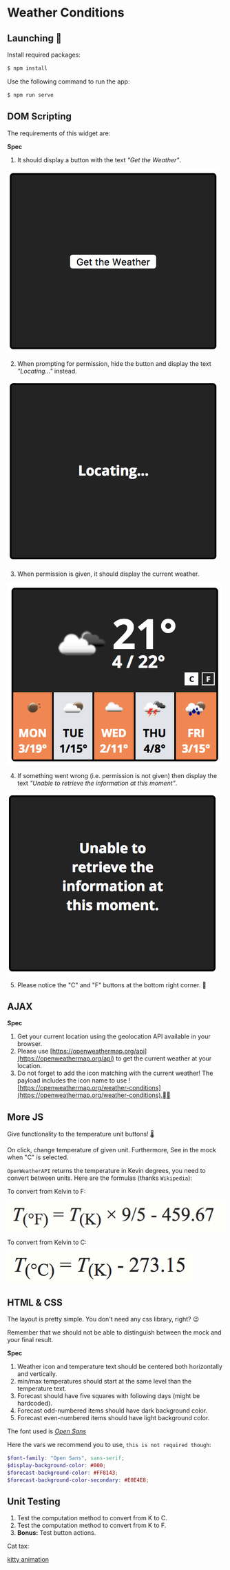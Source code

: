 # Weather Conditions

## Launching 🚀

Install required packages:

```bash
$ npm install
```

Use the following command to run the app:

```bash
$ npm run serve
```

## DOM Scripting

The requirements of this widget are:

**Spec**

1. It should display a button with the text *"Get the Weather"*.

![first step](mocks/01.png)

2. When prompting for permission, hide the button and display the text
   *"Locating..."* instead.

![loading](mocks/02.png)

3. When permission is given, it should display the current weather.

![success case](mocks/03.png)

4. If something went wrong (i.e. permission is not given) then display the text
   *"Unable to retrieve the information at this moment"*.

![failure case](mocks/04.png)

5. Please notice the "C" and "F" buttons at the bottom right corner. 👀

## AJAX

**Spec**

1. Get your current location using the geolocation API available in your
   browser.
2. Please use [https://openweathermap.org/api](https://openweathermap.org/api)
   to get the current weather at your location.
3. Do not forget to add the icon matching with the current weather! The payload
   includes the icon name to use
   ![https://openweathermap.org/weather-conditions](https://openweathermap.org/weather-conditions).🌤 

## More JS

Give functionality to the temperature unit buttons! 🌡

On click, change temperature of given unit. Furthermore, See in the mock when
"C" is selected.

`OpenWeatherAPI` returns the temperature in Kevin degrees, you need to convert
between units. Here are the formulas (thanks `Wikipedia`):

To convert from Kelvin to F:

![kelvin to Fahrenheit](mocks/k-to-f.png)

To convert from Kelvin to C:

![kelvin to Celsius](mocks/k-to-c.png)

## HTML & CSS

The layout is pretty simple. You don't need any css library, right? 😉 

Remember that we should not be able to distinguish between the mock and your
final result.

**Spec**

1. Weather icon and temperature text should be centered both horizontally and
   vertically.
2. min/max temperatures should start at the same level than the temperature
   text.
3. Forecast should have five squares with following days (might be hardcoded).
4. Forecast odd-numbered items should have dark background color.
5. Forecast even-numbered items should have light background color.

The font used is [*Open
Sans*](https://fonts.googleapis.com/css?family=Open+Sans:700)

Here the vars we recommend you to use, `this is not required though`:

```scss
$font-family: "Open Sans", sans-serif;
$display-background-color: #000;
$forecast-background-color: #FF8143;
$forecast-background-color-secondary: #E0E4E8;
```

## Unit Testing

1. Test the computation method to convert from K to C.
2. Test the computation method to convert from K to F.
3. **Bonus:** Test button actions.

Cat tax:

[kitty animation](https://i.imgur.com/qUse4Ue.gif)
